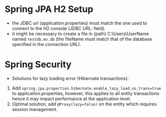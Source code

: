 # Spring JPA H2 Setup
- the JDBC url (application.properties) must match the one used to connect to the H2 console (JDBC URL: field).
- it might be necessary to create a file in (path) C:\Users\UserName named `testdb.mv.db` (the fileName must match that 
of the database specified in the connection URL).

# Spring Security
- Solutions for lazy loading error (Hibernate transactions):
1) Add `spring.jpa.properties.hibernate.enable_lazy_load_no_trans=true` to application.properties, however, this applies
to all entity transactions hence it may impact performance at the application level.
2) Optimal solution, add `@Proxy(lazy=false)` on the entity which requires session management.